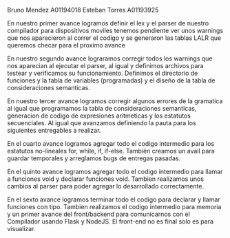 Bruno Mendez A01194018
Esteban Torres A01193925

En nuestro primer avance logramos definir el lex y el parser de nuestro compilador para dispositivos moviles tenemos pendiente ver unos warnings que nos aparecieron al correr el codigo y se generaron las tablas LALR que queremos checar para el proximo avance

En nuestro segundo avance lograramos corregir todos los warnings que nos aparecian al ejecutar el parser, al igual y definimos archivos para testear y verificamos su funcionamiento. Definimos el directorio de funciones y la tabla de variables (programadas) y el diseño de la tabla de consideraciones semanticas.

En nuestro tercer avance logramos corregir algunos errores de la gramatica al igual que programamos la tabla de consideraciones semanticas, generacion de codigo de expresiones aritmeticas y los estatutos secuenciales. Al igual que avanzamos definiendo la pauta para los siguientes entregables a realizar.

En el cuarto avance logramos agregar todo el codigo intermedio para los estatutos no-lineales for, while, if, if-else. También creamos un avail para guardar temporales y arreglamos bugs de entregas pasadas.

En el quinto avance logramos agregar todo el codigo intermedio para llamar a funciones void y declarar funciones void. Tambien realizamos unos cambios al parser para poder agregar lo desarrollado correctamente.

En el sexto avance logramos terminar todo el codigo para declarar y llamar funciones con tipo. Tambien realizamos el codigo intermedio para memoria y un primer avance del front/backend para comunicarnos con el Compilador usando Flask y NodeJS. El front-end no es final solo es para visualizar.